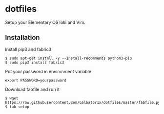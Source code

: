 # dotfiles

Setup your Elementary OS loki and Vim.

## Installation

Install pip3 and fabric3
```
$ sudo apt-get install -y --install-recommends python3-pip
$ sudo pip3 install fabric3
```
Put your password in environment variable
```
export PASSWORD=yourpassword
```
Download fabfile and run it
```
$ wget https://raw.githubusercontent.com/Galbator1x/dotfiles/master/fabfile.py
$ fab setup
```
